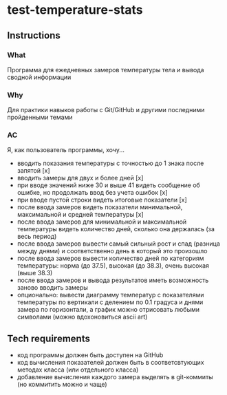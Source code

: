 # test-temperature-stats

## Instructions
### What
Программа для ежедневных замеров температуры тела и вывода сводной информации

### Why
Для практики навыков работы с Git/GitHub и другими последними пройденными темами

### AC
Я, как пользователь программы, хочу...
- вводить показания температуры с точностью до 1 знака после запятой [x]
- вводить замеры для двух и более дней [x]
- при вводе значений ниже 30 и выше 41 видеть сообщение об ошибке, но продолжать ввод без учета ошибок [x]
- при вводе пустой строки видеть итоговые показатели [x]
- после ввода замеров видеть показатели минимальной, максимальной и средней температуры [x]
- после ввода замеров для минимальной и максимальной температуры видеть количество дней, сколько она держалась (за весь период)
- после ввода замеров вывести самый сильный рост и спад (разница между днями) и соответственно день в который это произошло
- после ввода замеров вывести количество дней по категориям температуры: норма (до 37.5), высокая (до 38.3), очень высокая (выше 38.3)
- после ввода замеров и вывода результатов иметь возможность заново вводить замеры
- опционально: вывести диаграмму температур с показателями температуры по вертикали с делением по 0.1 градуса и днями замера по горизонтали, а график можно отрисовать любыми символами (можно вдохоновиться ascii art)

## Tech requirements
- код программы должен быть доступен на GitHub
- код вычисления показателей должен быть в соответсвтующих методах класса (или отдельного класса)
- добавление вычисления каждого замера выделять в git-коммиты (но коммитить можно и чаще)
